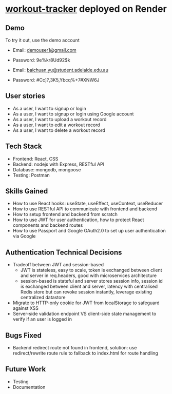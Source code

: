 # [workout-tracker](https://workout-tracker-frontend-1gjy.onrender.com/) deployed on Render

## Demo
To try it out, use the demo account
- Email: demouser1@gmail.com
- Password: 9e%kr8Ud92$k

- Email: baichuan.yu@student.adelaide.edu.au
- Password: #Cc]?,3K5,Ybcq%+7#XNW6J

## User stories
* As a user, I want to signup or login
* As a user, I want to signup or login using Google account
* As a user, I want to upload a workout record
* As a user, I want to edit a workout record
* As a user, I want to delete a workout record


## Tech Stack
* Frontend: React, CSS
* Backend: nodejs with Express, RESTful API
* Database: mongodb, mongoose
* Testing: Postman

## Skills Gained
* How to use React hooks: useState, useEffect, useContext, useReducer
* How to use RESTful API to communicate with frontend and backend
* How to setup frontend and backend from scratch
* How to use JWT for user authentication, how to protect React components and backend routes
* How to use Passport and Google OAuth2.0 to set up user authentication via Google

## Authentication Technical Decisions
* Tradeoff between JWT and session-based
  - JWT is stateless, easy to scale, token is exchanged between client and server in req.headers, good with microservices architecture
  - session-based is stateful and server stores session info, session id is exchanged between client and server, latency with centralised Redis store but can revoke session instantly, leverage existing centralized datastore
* Migrate to HTTP-only cookie for JWT from localStorage to safeguard against XSS
* Server-side validation endpoint VS client-side state management to verify if an user is logged in

## Bugs Fixed
* Backend redirect route not found in frontend, solution: use redirect/rewrite route rule to fallback to index.html for route handling


## Future Work
* Testing
* Documentation



